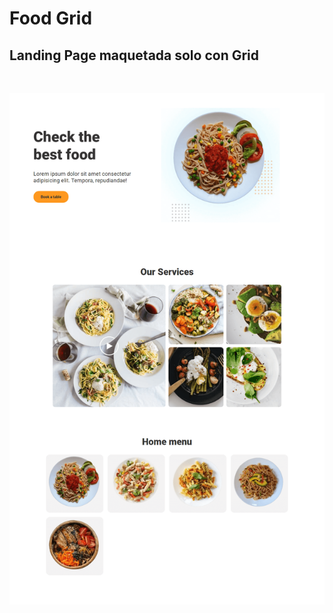 # Food Grid

## Landing Page maquetada solo con Grid

&nbsp; 
&nbsp; 

![](/images/food-grid.png)
&nbsp; 
&nbsp; 